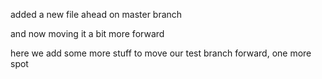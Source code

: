 added a new file ahead on master branch

and now moving it a bit more forward

here we add some more stuff to move our test branch forward, one more spot
